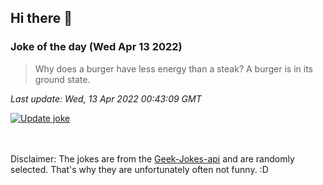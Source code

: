 ## Hi there 👋

### Joke of the day (Wed Apr 13 2022)
<!-- joke -->
>Why does a burger have less energy than a steak? A burger is in its ground state.
<!-- /joke -->

*Last update: Wed, 13 Apr 2022 00:43:09 GMT*

[![Update joke](https://github.com/nclskfm/nclskfm/actions/workflows/joke.yml/badge.svg)](https://github.com/nclskfm/nclskfm/actions/workflows/joke.yml)

<br><br>
Disclaimer: The jokes are from the [Geek-Jokes-api](https://github.com/sameerkumar18/geek-joke-api) and are randomly selected. That's why they are unfortunately often not funny. :D
